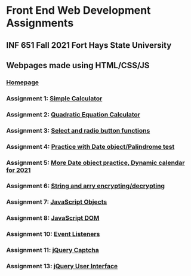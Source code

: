 # Front End Web Development Assignments
## INF 651 Fall 2021 Fort Hays State University
## Webpages made using HTML/CSS/JS
### [Homepage](https://hcrisp43.github.io/)
### Assignment 1: [Simple Calculator](https://hcrisp43.github.io/Assignment1/HunterCrisp_Assign01.html)
### Assignment 2: [Quadratic Equation Calculator](https://hcrisp43.github.io/Assignment2/HunterCrisp_Assign02.html)
### Assignment 3: [Select and radio button functions](https://hcrisp43.github.io/Assignment3/HunterCrisp_Assign03.html)
### Assignment 4: [Practice with Date object/Palindrome test](https://hcrisp43.github.io/Assignment4/HunterCrisp_Assign04.html)
### Assignment 5: [More Date object practice, Dynamic calendar for 2021](https://hcrisp43.github.io/Assignment5/HunterCrisp_Assign05.html)
### Assignment 6: [String and arry encrypting/decrypting](https://hcrisp43.github.io/Assignment6/HunterCrisp_Assign06.html)
### Assignment 7: [JavaScript Objects](https://hcrisp43.github.io/Assignment7/HunterCrisp_Assign07.html)
### Assignment 8: [JavaScript DOM](https://hcrisp43.github.io/Assignment9/HunterCrisp_Assign09.html)
### Assignment 10: [Event Listeners](https://hcrisp43.github.io/Assignment10/HunterCrispAssign10.html)
### Assignment 11: [jQuery Captcha](https://hcrisp43.github.io/Assignment11/HunterCrispAssign11.html)
### Assignment 13: [jQuery User Interface](https://hcrisp43.github.io/Assignment13/HunterCrispAssign13.html)
